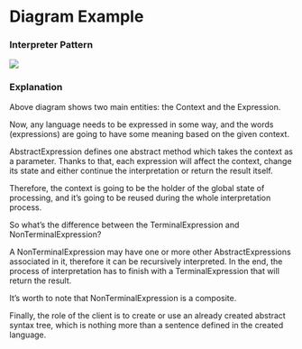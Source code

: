 # Diagram Example

### Interpreter Pattern

![](https://www.baeldung.com/wp-content/uploads/2018/07/Interpreter.png)

### Explanation

Above diagram shows two main entities: the Context and the Expression.

Now, any language needs to be expressed in some way, and the words (expressions) are going to have some meaning based on the given context.

AbstractExpression defines one abstract method which takes the context as a parameter. Thanks to that, each expression will affect the context, change its state and either continue the interpretation or return the result itself.

Therefore, the context is going to be the holder of the global state of processing, and it’s going to be reused during the whole interpretation process.

So what’s the difference between the TerminalExpression and NonTerminalExpression?

A NonTerminalExpression may have one or more other AbstractExpressions associated in it, therefore it can be recursively interpreted. In the end, the process of interpretation has to finish with a TerminalExpression that will return the result.

It’s worth to note that NonTerminalExpression is a composite.

Finally, the role of the client is to create or use an already created abstract syntax tree, which is nothing more than a sentence defined in the created language.




